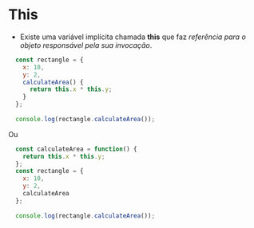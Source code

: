 # This

- Existe uma variável implícita chamada **this** que faz *referência para o objeto responsável pela sua invocação*.

```javascript
  const rectangle = {
    x: 10,
    y: 2,
    calculateArea() {
      return this.x * this.y;
    }
  };
  
  console.log(rectangle.calculateArea()); 
```

Ou

```javascript
  const calculateArea = function() {
    return this.x * this.y;
  };
  const rectangle = {
    x: 10,
    y: 2,
    calculateArea
  };
  
  console.log(rectangle.calculateArea()); 
```